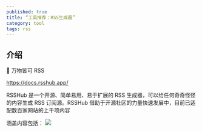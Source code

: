 ```yaml
---
published: true
title: “工具推荐：RSS生成器”
category: tool
tags: rss
---
```

## 介绍

🍰 万物皆可 RSS

https://docs.rsshub.app/

RSSHub 是一个开源、简单易用、易于扩展的 RSS 生成器，可以给任何奇奇怪怪的内容生成 RSS 订阅源。RSSHub 借助于开源社区的力量快速发展中，目前已适配数百家网站的上千项内容

涵盖内容包括：
![](https://i.imgur.com/cCVdt8F.png)
